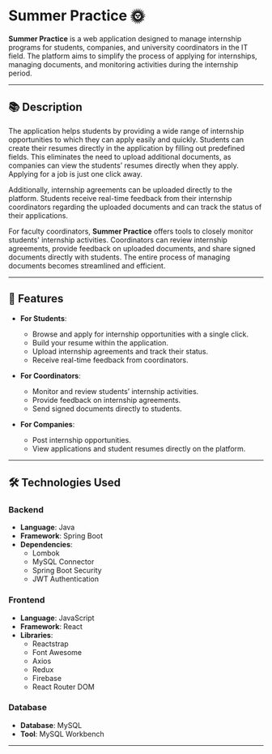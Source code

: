 # Summer Practice 🌞

**Summer Practice** is a web application designed to manage internship programs for students, companies, and university coordinators in the IT field. The platform aims to simplify the process of applying for internships, managing documents, and monitoring activities during the internship period.

---

## 📚 Description

The application helps students by providing a wide range of internship opportunities to which they can apply easily and quickly. Students can create their resumes directly in the application by filling out predefined fields. This eliminates the need to upload additional documents, as companies can view the students’ resumes directly when they apply. Applying for a job is just one click away.

Additionally, internship agreements can be uploaded directly to the platform. Students receive real-time feedback from their internship coordinators regarding the uploaded documents and can track the status of their applications.

For faculty coordinators, **Summer Practice** offers tools to closely monitor students' internship activities. Coordinators can review internship agreements, provide feedback on uploaded documents, and share signed documents directly with students. The entire process of managing documents becomes streamlined and efficient.

---

## 🚀 Features

- **For Students**:
  - Browse and apply for internship opportunities with a single click.
  - Build your resume within the application.
  - Upload internship agreements and track their status.
  - Receive real-time feedback from coordinators.

- **For Coordinators**:
  - Monitor and review students’ internship activities.
  - Provide feedback on internship agreements.
  - Send signed documents directly to students.

- **For Companies**:
  - Post internship opportunities.
  - View applications and student resumes directly on the platform.

---

## 🛠️ Technologies Used

### Backend
- **Language**: Java
- **Framework**: Spring Boot
- **Dependencies**:
  - Lombok
  - MySQL Connector
  - Spring Boot Security
  - JWT Authentication

### Frontend
- **Language**: JavaScript
- **Framework**: React
- **Libraries**:
  - Reactstrap
  - Font Awesome
  - Axios
  - Redux
  - Firebase
  - React Router DOM

### Database
- **Database**: MySQL
- **Tool**: MySQL Workbench

---


